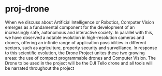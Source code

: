 # proj-drone

When we discuss about Artificial Intelligence or Robotics, Computer Vision emerges as a fundamental component for the development of an increasingly safe, autonomous and interactive society. In parallel with this, we have observed a notable evolution in high-resolution cameras and drones, offering an infinite range of application possibilities in different sectors, such as agriculture, property security and surveillance. In response to this scientific evolution, the Drone Project unites these two growing areas: the use of compact programmable drones and Computer Vision. The Drone to be used in the project will be the DJI Tello drone and all tools will be narrated throughout the project


